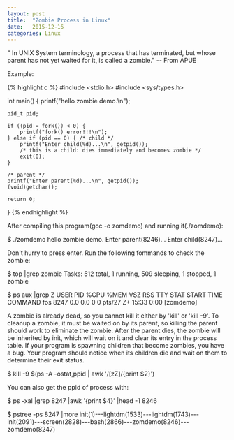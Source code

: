 ```yaml
---
layout: post
title:  "Zombie Process in Linux"
date:   2015-12-16
categories: Linux
---
```

" In UNIX System terminology, a process that has terminated, but whose parent has not yet waited for it, is called a zombie." -- From APUE

Example:

{% highlight c %}
#include <stdio.h>
#include <sys/types.h>

int main()
{
    printf("hello zombie demo.\n");

    pid_t pid;

    if ((pid = fork()) < 0) {
        printf("fork() error!!!\n");
    } else if (pid == 0) { /* child */
        printf("Enter child(%d)...\n", getpid()); 
        /* this is a child: dies immediately and becomes zombie */
        exit(0);
    } 

    /* parent */
    printf("Enter parent(%d)...\n", getpid());
    (void)getchar();

    return 0;
}
{% endhighlight %}

After compiling this program(gcc -o zomdemo) and running it(./zomdemo):


$ ./zomdemo
hello zombie demo.
Enter parent(8246)...
Enter child(8247)...

Don't hurry to press enter. Run the following fommands to check the zombie:

$ top |grep zombie
Tasks: 512 total,   1 running, 509 sleeping,   1 stopped,   1 zombie

$ ps aux |grep Z
USER        PID %CPU %MEM    VSZ   RSS TTY      STAT START   TIME COMMAND
fos        8247  0.0  0.0      0     0 pts/27   Z+   15:33   0:00 [zomdemo] <defunct>


A zombie is already dead, so you cannot kill it either by 'kill' or 'kill -9'. To cleanup a zombie, it must be waited on by its parent, so killing the parent should work to eliminate the zombie. After the parent dies, the zombie will be inherited by init, which will wait on it and clear its entry in the process table. If your program is spawning children that become zombies, you have a bug. Your program should notice when its children die and wait on them to determine their exit status.

$ kill -9 $(ps -A -ostat,ppid | awk '/[zZ]/{print $2}')


You can also get the ppid of process with:

$ ps -xal |grep 8247 |awk '{print $4}' |head -1
8246

$ pstree -ps 8247 |more
init(1)---lightdm(1533)---lightdm(1743)---init(2091)---screen(2828)---bash(2866)---zomdemo(8246)---zomdemo(8247)


